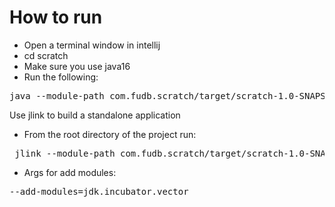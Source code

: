 # How to run

* Open a terminal window in intellij
* cd scratch
* Make sure you use java16  
* Run the following:
<pre>
java --module-path com.fudb.scratch/target/scratch-1.0-SNAPSHOT.jar --module com.fudb.scratch/com.fudb.scratch.App
</pre>

Use jlink to build a standalone application
* From the root directory of the project run:
<pre>
 jlink --module-path com.fudb.scratch/target/scratch-1.0-SNAPSHOT.jar --add-modules com.fudb.scratch --output scratch/standalone 
</pre>

* Args for add modules: 
<pre>
--add-modules=jdk.incubator.vector
</pre>